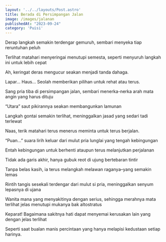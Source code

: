 ```yaml
---
layout: '../../layouts/Post.astro'
title: Berada di Persimpangan Jalan
image: /images/jalanan
publishedAt: "2023-09-24"
category: 'Puisi'
---
```


Derap langkah semakin terdengar gemuruh, sembari menyeka tiap reruntuhan peluh

Terlihat matahari menyeringai menutupi semesta, seperti menyuruh langkah ini untuk lebih cepat

Ah, keringat deras mengucur seakan menjadi tanda dahaga.

Lapar… Haus… Seolah memberikan pilihan untuk rehat atau terus.

Sang pria tiba di persimpangan jalan, sembari menerka-nerka arah mata angin yang harus dituju

“Utara” saut pikirannya seakan membangunkan lamunan

Langkah gontai semakin terlihat, meninggalkan jasad yang sedari tadi terlewat

Naas, terik matahari terus menerus meminta untuk terus berjalan.

“Puan…” suara lirih keluar dari mulut pria lunglai yang tengah kebingungan

Entah kebingungan untuk berhenti ataupun terus melanjutkan perjalanan

Tidak ada garis akhir, hanya gubuk reot di ujung bertebaran tintir

Tanpa belas kasih, ia terus melangkah melawan raganya–yang semakin lemas

Rintih tangis sesekali terdengar dari mulut si pria, meninggalkan senyum lepasnya di ujana

Wanita mana yang menyakitinya dengan serius, sehingga merahnya mata terlihat jelas menutupi mukanya bak altostratus

Keparat! Bagaimana sakitnya hati dapat menyemai kerusakan lain yang dengan jelas terlihat

Seperti saat bualan manis percintaan yang hanya melapisi kedustaan setiap harinya.
